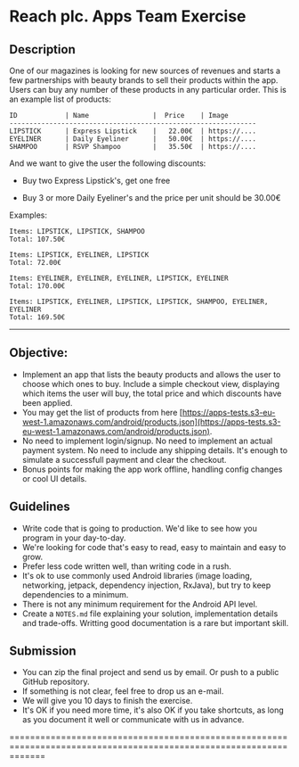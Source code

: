 # Reach plc. Apps Team Exercise

## Description

One of our magazines is looking for new sources of revenues and starts a few partnerships with beauty brands to sell their products within the app.
Users can buy any number of these products in any particular order. This is an example list of products:

``` 
ID            | Name                |  Price 	| Image
--------------------------------------------------------------
LIPSTICK      | Express Lipstick    |   22.00€	| https://....
EYELINER      | Daily Eyeliner      |   50.00€	| https://....
SHAMPOO       | RSVP Shampoo   		|   35.50€	| https://....
```

And we want to give the user the following discounts:

 * Buy two Express Lipstick's, get one free

 * Buy 3 or more Daily Eyeliner's and the price per unit should be 30.00€


Examples:

    Items: LIPSTICK, LIPSTICK, SHAMPOO
    Total: 107.50€

    Items: LIPSTICK, EYELINER, LIPSTICK
    Total: 72.00€

    Items: EYELINER, EYELINER, EYELINER, LIPSTICK, EYELINER
    Total: 170.00€

    Items: LIPSTICK, EYELINER, LIPSTICK, LIPSTICK, SHAMPOO, EYELINER, EYELINER
    Total: 169.50€

---

## Objective:

- Implement an app that lists the beauty products and allows the user to choose which ones to buy. Include a simple checkout view, displaying which items the user will buy, the total price and which discounts have been applied.
- You may get the list of products from here [https://apps-tests.s3-eu-west-1.amazonaws.com/android/products.json](https://apps-tests.s3-eu-west-1.amazonaws.com/android/products.json).
- No need to implement login/signup. No need to implement an actual payment system. No need to include any shipping details. It's enough to simulate a successfull payment and clear the checkout.
- Bonus points for making the app work offline, handling config changes or cool UI details.

## Guidelines

- Write code that is going to production. We'd like to see how you program in your day-to-day.
- We're looking for code that's easy to read, easy to maintain and easy to grow.
- Prefer less code written well, than writing code in a rush.
- It's ok to use commonly used Android libraries (image loading, networking, jetpack, dependency injection, RxJava), but try to keep dependencies to a minimum.
- There is not any minimum requirement for the Android API level.
- Create a `NOTES.md` file explaining your solution, implementation details and trade-offs. Writting good documentation is a rare but important skill.


## Submission

- You can zip the final project and send us by email. Or push to a public GitHub repository.
- If something is not clear, feel free to drop us an e-mail.
- We will give you 10 days to finish the exercise.
- It's OK if you need more time, it's also OK if you take shortcuts, as long as you document it well or communicate with us in advance.

===================================================================================================================


